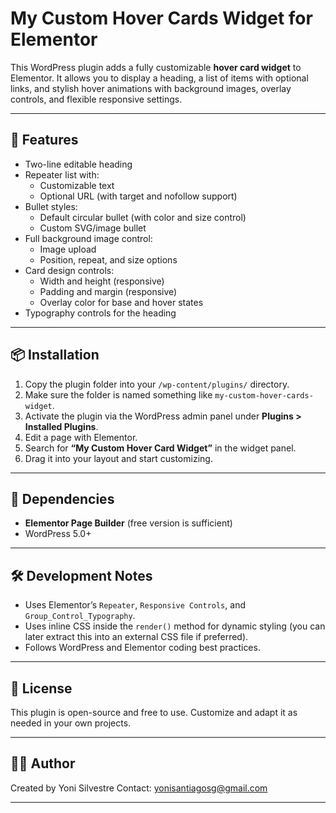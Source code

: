 # My Custom Hover Cards Widget for Elementor

This WordPress plugin adds a fully customizable **hover card widget** to Elementor. It allows you to display a heading, a list of items with optional links, and stylish hover animations with background images, overlay controls, and flexible responsive settings.

---

## 🔧 Features

- Two-line editable heading
- Repeater list with:
  - Customizable text
  - Optional URL (with target and nofollow support)
- Bullet styles:
  - Default circular bullet (with color and size control)
  - Custom SVG/image bullet
- Full background image control:
  - Image upload
  - Position, repeat, and size options
- Card design controls:
  - Width and height (responsive)
  - Padding and margin (responsive)
  - Overlay color for base and hover states
- Typography controls for the heading

---

## 📦 Installation

1. Copy the plugin folder into your `/wp-content/plugins/` directory.
2. Make sure the folder is named something like `my-custom-hover-cards-widget`.
3. Activate the plugin via the WordPress admin panel under **Plugins > Installed Plugins**.
4. Edit a page with Elementor.
5. Search for **“My Custom Hover Card Widget”** in the widget panel.
6. Drag it into your layout and start customizing.

---

## 🧩 Dependencies

- **Elementor Page Builder** (free version is sufficient)
- WordPress 5.0+

---

## 🛠 Development Notes

- Uses Elementor’s `Repeater`, `Responsive Controls`, and `Group_Control_Typography`.
- Uses inline CSS inside the `render()` method for dynamic styling (you can later extract this into an external CSS file if preferred).
- Follows WordPress and Elementor coding best practices.

---

## 📝 License

This plugin is open-source and free to use. Customize and adapt it as needed in your own projects.

---

## 🙋‍♂️ Author

Created by Yoni Silvestre
Contact: yonisantiagosg@gmail.com

---

